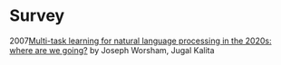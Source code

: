 # Survey
2007[Multi-task learning for natural language processing in the 2020s: where are we going?](https://arxiv.org/abs/2007.16008.pdf) by Joseph Worsham, Jugal Kalita












